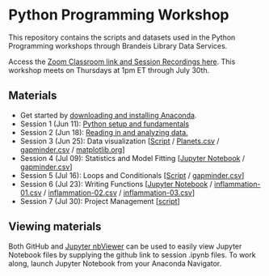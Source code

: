 # Python Programming Workshop
This repository contains the scripts and datasets used in the Python Programming workshops through Brandeis Library Data Services.

Access the [Zoom Classroom link and Session Recordings here](https://docs.google.com/document/d/18TwHdTBUU34PNF8Vz2YYWbmME4tS3NS7Ugu5NjaMmBo/edit?usp=sharing). This workshop meets on Thursdays at 1pm ET through July 30th.

## Materials
- Get started by [downloading and installing Anaconda](https://docs.google.com/document/d/1Vh0qmWvh2mXWukiQh9d5mNgfPNvkJDLb4dNwAsGGY2A/edit?usp=sharing).
- Session 1 (Jun 11): [Python setup and fundamentals](https://github.com/DeisData/python/blob/master/python-session1.ipynb)
- Session 2 (Jun 18): [Reading in and analyzing data.](https://github.com/DeisData/python/blob/master/python-session2.md) 
- Session 3 (Jun 25): Data visualization [[Script](https://github.com/DeisData/python/blob/master/python_session3.ipynb) / [Planets.csv](https://github.com/DeisData/python/blob/master/Planets.csv) / [gapminder.csv](https://github.com/DeisData/python/blob/master/gapminder.csv) / [matplotlib.org](https://matplotlib.org/gallery.html)]
- Session 4 (Jul 09): Statistics and Model Fitting [[Jupyter Notebook](https://github.com/DeisData/python/blob/master/python-session4.ipynb) / [gapminder.csv](https://github.com/DeisData/python/blob/master/gapminder.csv)]
- Session 5 (Jul 16): Loops and Conditionals [[Script](https://github.com/DeisData/python/blob/master/python-session5.py) / [gapminder.csv](https://github.com/DeisData/python/blob/master/gapminder.csv)]
- Session 6 (Jul 23): Writing Functions [[Jupyter Notebook](https://github.com/DeisData/python/blob/master/python-session6.ipynb) / [inflammation-01.csv](https://github.com/DeisData/python/blob/master/inflammation-01.csv) / [inflammation-02.csv](https://github.com/DeisData/python/blob/master/inflammation-02.csv) / [inflammation-03.csv](https://github.com/DeisData/python/blob/master/inflammation-03.csv)]
- Session 7 (Jul 30): Project Management [[script](https://github.com/DeisData/python/blob/master/python-session7.py)] 

## Viewing materials
Both GitHub and [Jupyter nbViewer](https://nbviewer.jupyter.org/) can be used to easily view Jupyter Notebook files by supplying the github link to session .ipynb files. 
To work along, launch Jupyter Notebook from your Anaconda Navigator.
